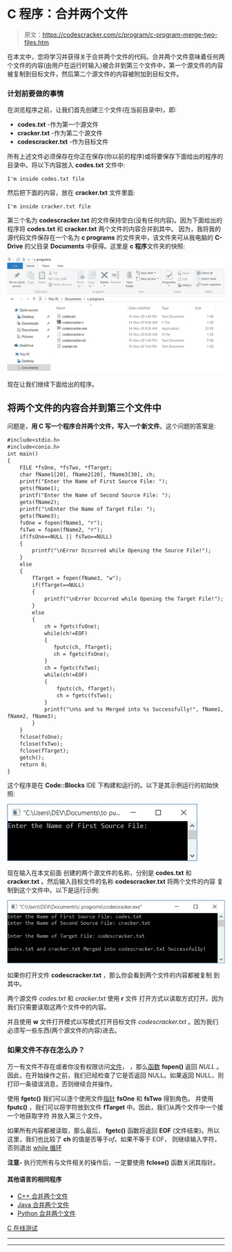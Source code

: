 # C 程序：合并两个文件

> 原文：<https://codescracker.com/c/program/c-program-merge-two-files.htm>

在本文中，您将学习并获得关于合并两个文件的代码。合并两个文件意味着任何两个文件的内容(由用户在运行时输入)被合并到第三个文件中，第一个源文件的内容被复制到目标文件，然后第二个源文件的内容被附加到目标文件。

### 计划前要做的事情

在浏览程序之前，让我们首先创建三个文件(在当前目录中)，即:

*   **codes.txt** -作为第一个源文件
*   **cracker.txt** -作为第二个源文件
*   **codescracker.txt** -作为目标文件

所有上述文件必须保存在你正在保存(你以前的程序)或将要保存下面给出的程序的目录中。将以下内容放入 **codes.txt** 文件中:

```
I'm inside codes.txt file
```

然后把下面的内容，放在 **cracker.txt** 文件里面:

```
I'm inside cracker.txt file
```

第三个名为 **codescracker.txt** 的文件保持空白(没有任何内容)。因为下面给出的 程序将 **codes.txt** 和 **cracker.txt** 两个文件的内容合并到其中。 因为，我将我的源代码文件保存在一个名为 **c programs** 的文件夹中，该文件夹可从我电脑的 **C-Drive** 的父目录 **Documents** 中获得。这里是 **c 程序**文件夹的快照:

![merge two files in c](img/af496409c2f62758fcbe108ea73c1a87.png)

现在让我们继续下面给出的程序。

## 将两个文件的内容合并到第三个文件中

问题是，**用 C 写一个程序合并两个文件，写入一个新文件**。这个问题的答案是:

```
#include<stdio.h>
#include<conio.h>
int main()
{
    FILE *fsOne, *fsTwo, *fTarget;
    char fName1[20], fName2[20], fName3[30], ch;
    printf("Enter the Name of First Source File: ");
    gets(fName1);
    printf("Enter the Name of Second Source File: ");
    gets(fName2);
    printf("\nEnter the Name of Target File: ");
    gets(fName3);
    fsOne = fopen(fName1, "r");
    fsTwo = fopen(fName2, "r");
    if(fsOne==NULL || fsTwo==NULL)
    {
        printf("\nError Occurred while Opening the Source File!");
    }
    else
    {
        fTarget = fopen(fName3, "w");
        if(fTarget==NULL)
        {
            printf("\nError Occurred while Opening the Target File!");
        }
        else
        {
            ch = fgetc(fsOne);
            while(ch!=EOF)
            {
               fputc(ch, fTarget);
               ch = fgetc(fsOne);
            }
            ch = fgetc(fsTwo);
            while(ch!=EOF)
            {
                fputc(ch, fTarget);
                ch = fgetc(fsTwo);
            }
            printf("\n%s and %s Merged into %s Successfully!", fName1, fName2, fName3);
        }
    }
    fclose(fsOne);
    fclose(fsTwo);
    fclose(fTarget);
    getch();
    return 0;
}
```

这个程序是在 **Code::Blocks** IDE 下构建和运行的。以下是其示例运行的初始快照:

![c program to merge two files](img/cca15ff0a81f1a78b3f505a1bbf51a68.png)

现在输入在本文前面 创建的两个源文件的名称，分别是 **codes.txt** 和 **cracker.txt** 。然后输入目标文件的名称 **codescracker.txt** 将两个文件的内容 复制到这个文件中。以下是运行示例:

![merge content of two file to third c](img/24166840e56aef366a429c1f831b30c0.png)

如果你打开文件 **codescracker.txt** ，那么你会看到两个文件的内容都被复制 到其中。

两个源文件 *codes.txt* 和 *cracker.txt* 使用 **r** 文件 打开方式以读取方式打开。因为我们只需要读取这两个文件中的内容。

并且使用 **w** 文件打开模式以写模式打开目标文件 *codescracker.txt* 。因为我们 必须写一些东西(两个源文件的内容)进去。

### 如果文件不存在怎么办？

万一有文件不存在或者你没有权限访问[文件](/c/c-file-io.htm)， ，那么[函数](/c/c-functions.htm) **fopen()** 返回 *NULL* 。因此，在开始操作之前，我们已经检查了它是否返回 NULL。如果返回 NULL，则打印一条错误消息，否则继续合并操作。

使用 **fgetc()** 我们可以逐个使用文件[指针](/c/c-pointers.htm) **fsOne** 和 **fsTwo** 得到角色。 并使用 **fputc()** ，我们可以将字符放到文件 **fTarget** 中。因此，我们从两个文件中一个接一个地获取字符 并放入第三个文件。

如果所有内容都被读取，那么最后， **fgetc()** 函数将返回 **EOF** (文件结束)。所以 这里，我们也比较了 **ch** 的值是否等于*of*。如果不等于 EOF， 则继续输入字符，否则退出 [while 循环](/c/c-while-loop.htm)

**注意-** 执行完所有与文件相关的操作后，一定要使用 **fclose()** 函数关闭其指针。

#### 其他语言的相同程序

*   [C++ 合并两个文件](/cpp/program/cpp-program-merge-two-files.htm)
*   [Java 合并两个文件](/java/program/java-program-merge-two-files.htm)
*   [Python 合并两个文件](/python/program/python-program-merge-two-files.htm)

[C 在线测试](/exam/showtest.php?subid=2)

* * *

* * *